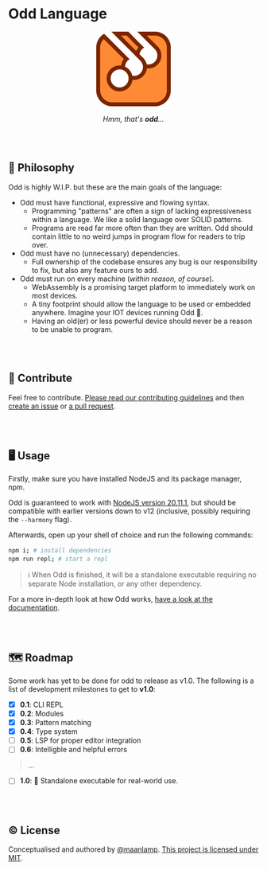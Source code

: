 # Odd Language

<div align="center">
<img src="./logo.svg" height="150" alt="An orange square with rounded corners and a thick, fat, darker orange outline. Within the square, the name of the language is carved out and outlined identically. The ascenders of the two d's extend out of the square's outline.">

_Hmm, that's **odd**..._

</div>

<br/>
<br/>

## 🧠 Philosophy

Odd is highly W.I.P. but these are the main goals of the language:

- Odd must have functional, expressive and flowing syntax.
  - Programming "patterns" are often a sign of lacking expressiveness within a language. We like a solid language over SOLID patterns.
  - Programs are read far more often than they are written. Odd should contain little to no weird jumps in program flow for readers to trip over.
- Odd must have no (unnecessary) dependencies.
  - Full ownership of the codebase ensures any bug is our responsibility to fix, but also any feature ours to add.
- Odd must run on every machine (_within reason, of course_).
  - WebAssembly is a promising target platform to immediately work on most devices.
  - A tiny footprint should allow the language to be used or embedded anywhere. Imagine your IOT devices running Odd 🤯.
  - Having an old(er) or less powerful device should never be a reason to be unable to program.

<br/>
<br/>

## 🤸 Contribute

Feel free to contribute. [Please read our contributing guidelines](./CONTRIBUTING.md) and then [create an issue](https://github.com/oddlanguage/odd/issues/new) or [a pull request](https://github.com/oddlanguage/odd/pulls).

<br/>
<br/>

## 🖥️ Usage

Firstly, make sure you have installed NodeJS and its package manager, npm.

Odd is guaranteed to work with [NodeJS version 20.11.1](https://nodejs.org/dist/v20.11.1/), but should be compatible with earlier versions down to v12 (inclusive, possibly requiring the `--harmony` flag).

Afterwards, open up your shell of choice and run the following commands:

```sh
npm i; # install dependencies
npm run repl; # start a repl
```

> ℹ️ When Odd is finished, it will be a standalone executable requiring no separate Node installation, or any other dependency.

For a more in-depth look at how Odd works, [have a look at the documentation](docs/syntax.md).

<br/>
<br/>

## 🗺️ Roadmap

Some work has yet to be done for odd to release as v1.0. The following is a list of development milestones to get to **v1.0**:

- [x] **0.1**: CLI REPL
- [x] **0.2**: Modules
- [x] **0.3**: Pattern matching
- [x] **0.4**: Type system
- [ ] **0.5**: LSP for proper editor integration
- [ ] **0.6**: Intelligble and helpful errors

> ...

- [ ] **1.0**: 🏁 Standalone executable for real-world use.

<br/>
<br/>

## © License

Conceptualised and authored by [@maanlamp](https://github.com/maanlamp).
[This project is licensed under MIT](./LICENSE.txt).
